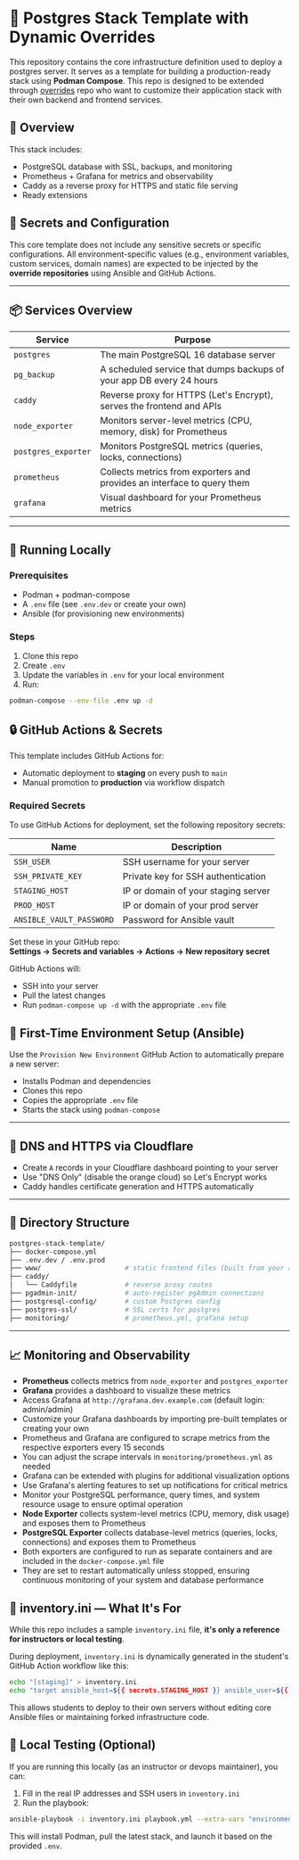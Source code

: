 # 🧱 Postgres Stack Template with Dynamic Overrides

This repository contains the core infrastructure definition used to deploy a postgres server. It serves as a template for building a production-ready stack using **Podman Compose**. This repo is designed to be extended through [overrides](https://github.com/codeworks-templates/posgres-stack-overrides) repo who want to customize their application stack with their own backend and frontend services.

## 🧩 Overview

This stack includes:
- PostgreSQL database with SSL, backups, and monitoring
- Prometheus + Grafana for metrics and observability
- Caddy as a reverse proxy for HTTPS and static file serving
- Ready extensions

## 🔐 Secrets and Configuration

This core template does not include any sensitive secrets or specific configurations. All environment-specific values (e.g., environment variables, custom services, domain names) are expected to be injected by the **override repositories** using Ansible and GitHub Actions.


---

## 📦 Services Overview

| Service             | Purpose                                                                 |
| ------------------- | ----------------------------------------------------------------------- |
| `postgres`          | The main PostgreSQL 16 database server                                  |
| `pg_backup`         | A scheduled service that dumps backups of your app DB every 24 hours    |
| `caddy`             | Reverse proxy for HTTPS (Let's Encrypt), serves the frontend and APIs   |
| `node_exporter`     | Monitors server-level metrics (CPU, memory, disk) for Prometheus        |
| `postgres_exporter` | Monitors PostgreSQL metrics (queries, locks, connections)               |
| `prometheus`        | Collects metrics from exporters and provides an interface to query them |
| `grafana`           | Visual dashboard for your Prometheus metrics                            |

---

## 🚀 Running Locally

### Prerequisites

- Podman + podman-compose
- A `.env` file (see `.env.dev` or create your own)
- Ansible (for provisioning new environments)

### Steps

1. Clone this repo
2. Create `.env`  
3. Update the variables in `.env` for your local environment
4. Run:

```bash
podman-compose --env-file .env up -d
```

## 🔒 GitHub Actions & Secrets

This template includes GitHub Actions for:

- Automatic deployment to **staging** on every push to `main`
- Manual promotion to **production** via workflow dispatch

### Required Secrets

To use GitHub Actions for deployment, set the following repository secrets:

| Name                     | Description                         |
| ------------------------ | ----------------------------------- |
| `SSH_USER`               | SSH username for your server        |
| `SSH_PRIVATE_KEY`        | Private key for SSH authentication  |
| `STAGING_HOST`           | IP or domain of your staging server |
| `PROD_HOST`              | IP or domain of your prod server    |
| `ANSIBLE_VAULT_PASSWORD` | Password for Ansible vault          |

Set these in your GitHub repo:  
**Settings → Secrets and variables → Actions → New repository secret**

GitHub Actions will:
- SSH into your server
- Pull the latest changes
- Run `podman-compose up -d` with the appropriate `.env` file

## 🔧 First-Time Environment Setup (Ansible)

Use the `Provision New Environment` GitHub Action to automatically prepare a new server:

- Installs Podman and dependencies
- Clones this repo
- Copies the appropriate `.env` file
- Starts the stack using `podman-compose`

---

## 🔐 DNS and HTTPS via Cloudflare

- Create `A` records in your Cloudflare dashboard pointing to your server
- Use "DNS Only" (disable the orange cloud) so Let's Encrypt works
- Caddy handles certificate generation and HTTPS automatically

---

## 🧰 Directory Structure

```bash
postgres-stack-template/
├── docker-compose.yml
├── .env.dev / .env.prod
├── www/                     # static frontend files (built from your app)
├── caddy/
│   └── Caddyfile            # reverse proxy routes
├── pgadmin-init/            # auto-register pgAdmin connections
├── postgresql-config/       # custom Postgres config
├── postgres-ssl/            # SSL certs for postgres
├── monitoring/              # prometheus.yml, grafana setup
```

---

## 📈 Monitoring and Observability

- **Prometheus** collects metrics from `node_exporter` and `postgres_exporter`
- **Grafana** provides a dashboard to visualize these metrics
- Access Grafana at `http://grafana.dev.example.com` (default login: admin/admin)
- Customize your Grafana dashboards by importing pre-built templates or creating your own
- Prometheus and Grafana are configured to scrape metrics from the respective exporters every 15 seconds
- You can adjust the scrape intervals in `monitoring/prometheus.yml` as needed
- Grafana can be extended with plugins for additional visualization options
- Use Grafana's alerting features to set up notifications for critical metrics
- Monitor your PostgreSQL performance, query times, and system resource usage to ensure optimal operation
- **Node Exporter** collects system-level metrics (CPU, memory, disk usage) and exposes them to Prometheus
- **PostgreSQL Exporter** collects database-level metrics (queries, locks, connections) and exposes them to Prometheus
- Both exporters are configured to run as separate containers and are included in the `docker-compose.yml` file
- They are set to restart automatically unless stopped, ensuring continuous monitoring of your system and database performance

## 📁 inventory.ini — What It's For

While this repo includes a sample `inventory.ini` file, **it's only a reference for instructors or local testing**.

During deployment, `inventory.ini` is dynamically generated in the student's GitHub Action workflow like this:

```bash
echo "[staging]" > inventory.ini
echo "target ansible_host=${{ secrets.STAGING_HOST }} ansible_user=${{ secrets.SSH_USER }}" >> inventory.ini
```

This allows students to deploy to their own servers without editing core Ansible files or maintaining forked infrastructure code.

## 🧪 Local Testing (Optional)

If you are running this locally (as an instructor or devops maintainer), you can:

1. Fill in the real IP addresses and SSH users in `inventory.ini`
2. Run the playbook:

```bash
ansible-playbook -i inventory.ini playbook.yml --extra-vars "environment=prod"
```

This will install Podman, pull the latest stack, and launch it based on the provided `.env`.